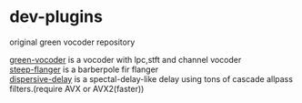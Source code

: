 # dev-plugins

original green vocoder repository  

[green-vocoder](plugins/green-vocoder/readme.md) is a vocoder with lpc,stft and channel vocoder  
[steep-flanger](plugins/steep-flanger/readme.md) is a barberpole fir flanger  
[dispersive-delay](plugins/dispersive-delay/readme.md) is a spectal-delay-like delay using tons of cascade allpass filters.(require AVX or AVX2(faster))